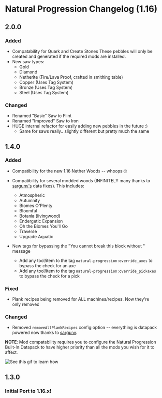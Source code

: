 # Natural Progression Changelog (1.16)

## 2.0.0

### Added

- Compatability for Quark and Create Stones
  These pebbles will only be created and generated if the required mods are installed.
- New saw types:
  - Gold
  - Diamond
  - Netherite (Fire/Lava Proof, crafted in smithing table)
  - Copper (Uses Tag System)
  - Bronze (Uses Tag System)
  - Steel (Uses Tag System)

### Changed

- Renamed "Basic" Saw to Flint
- Renamed "Improved" Saw to Iron
- HUGE internal refactor for easily adding new pebbles in the future :)
    - Same for saws really.. slightly different but pretty much the same

## 1.4.0

### Added

- Compatibility for the new 1.16 Nether Woods -- whoops 🙄
- Compatibility for several modded woods (INFINITELY many thanks to [sargunv's](https://github.com/sargunv-mc-mods/Natural-Progression/tree/data-fixes) data fixes). This includes:

  - Atmospheric
  - Autumnity
  - Biomes O'Plenty
  - Bloomful
  - Botania (livingwood)
  - Endergetic Expansion
  - Oh the Biomes You'll Go
  - Traverse
  - Upgrade Aquatic

- New tags for bypassing the "You cannot break this block without <TOOLTYPE>" message
  - Add any tool/item to the tag `natural-progression:override_axes` to bypass the check for an axe
  - Add any tool/item to the tag `natural-progression:override_pickaxes` to bypass the check for a pick

### Fixed

- Plank recipes being removed for ALL machines/recipes. Now they're only removed

### Changed

- Removed `removeAllPlankRecipes` config option -- everything is datapack powered now thanks to [sargunv](https://github.com/sargunv-mc-mods).

**NOTE**: Mod compatability requires you to configure the Natural Progression Built-In Datapack to have higher priority than all the mods you wish for it to affect.

![See this gif to learn how](https://oitsjustjo.se/i/dncSxTXyK)

## 1.3.0

### Initial Port to 1.16.x!
